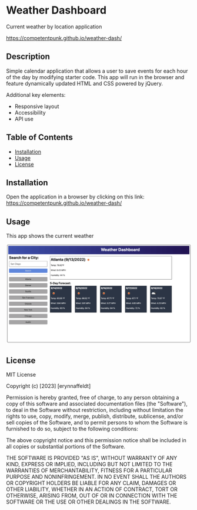 # Weather Dashboard
Current weather by location application

https://competentpunk.github.io/weather-dash/

## Description

Simple calendar application that allows a user to save events for each hour of the day by modifying starter code. This app will run in the browser and feature dynamically updated HTML and CSS powered by jQuery.

Additional key elements:
- Responsive layout
- Accessibility
- API use

## Table of Contents 

- [Installation](#installation)
- [Usage](#usage)
- [License](#license)

## Installation

Open the application in a browser by clicking on this link:
https://competentpunk.github.io/weather-dash/

## Usage

This app shows the current weather

![Template screenshot](./assets/imgs/Screenshot-1.png)

## License

MIT License

Copyright (c) [2023] [erynnaffeldt]

Permission is hereby granted, free of charge, to any person obtaining a copy
of this software and associated documentation files (the "Software"), to deal
in the Software without restriction, including without limitation the rights
to use, copy, modify, merge, publish, distribute, sublicense, and/or sell
copies of the Software, and to permit persons to whom the Software is
furnished to do so, subject to the following conditions:

The above copyright notice and this permission notice shall be included in all
copies or substantial portions of the Software.

THE SOFTWARE IS PROVIDED "AS IS", WITHOUT WARRANTY OF ANY KIND, EXPRESS OR
IMPLIED, INCLUDING BUT NOT LIMITED TO THE WARRANTIES OF MERCHANTABILITY,
FITNESS FOR A PARTICULAR PURPOSE AND NONINFRINGEMENT. IN NO EVENT SHALL THE
AUTHORS OR COPYRIGHT HOLDERS BE LIABLE FOR ANY CLAIM, DAMAGES OR OTHER
LIABILITY, WHETHER IN AN ACTION OF CONTRACT, TORT OR OTHERWISE, ARISING FROM,
OUT OF OR IN CONNECTION WITH THE SOFTWARE OR THE USE OR OTHER DEALINGS IN THE
SOFTWARE.